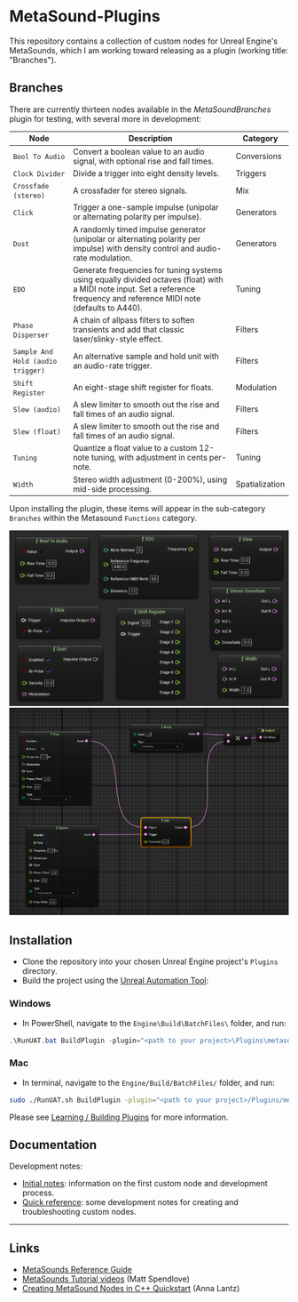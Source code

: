 # MetaSound-Plugins 
This repository contains a collection of custom nodes for Unreal Engine's MetaSounds, which I am working toward releasing as a plugin (working title: "Branches").

## Branches
There are currently thirteen nodes available in the *MetaSoundBranches* plugin for testing, with several more in development:

| Node                                | Description                                                                                                         | Category              |
|-------------------------------------|---------------------------------------------------------------------------------------------------------------------|-----------------------|
| `Bool To Audio`                     | Convert a boolean value to an audio signal, with optional rise and fall times.                                      | Conversions     |
| `Clock Divider`                     | Divide a trigger into eight density levels.                                                                         | Triggers      |
| `Crossfade (stereo)`                | A crossfader for stereo signals.                                                                                    | Mix        |
| `Click`                             | Trigger a one-sample impulse (unipolar or alternating polarity per impulse).                                                  | Generators      |
| `Dust`                              | A randomly timed impulse generator (unipolar or alternating polarity per impulse) with density control and audio-rate modulation. | Generators           |
| `EDO`                               | Generate frequencies for tuning systems using equally divided octaves (float) with a MIDI note input. Set a reference frequency and reference MIDI note (defaults to A440). | Tuning  |
| `Phase Disperser`                   | A chain of allpass filters to soften transients and add that classic laser/slinky-style effect.                      | Filters               |
| `Sample And Hold (audio trigger)`   | An alternative sample and hold unit with an audio-rate trigger.                                                     | Filters |
| `Shift Register`                    | An eight-stage shift register for floats.                                                                           | Modulation  |
| `Slew (audio)`                              | A slew limiter to smooth out the rise and fall times of an audio signal.                                             | Filters     |
| `Slew (float)`                              | A slew limiter to smooth out the rise and fall times of an audio signal.                                             | Filters     |
| `Tuning`                            | Quantize a float value to a custom 12-note tuning, with adjustment in cents per-note.                                         | Tuning   |
| `Width`                             | Stereo width adjustment (0-200%), using mid-side processing.                                                        | Spatialization        |

Upon installing the plugin, these items will appear in the sub-category `Branches` within the Metasound `Functions` category.

![Screenshot of a selection of custom nodes in Metasound, as listed in the table above](./docs/nodes.png)
![Signal flow in a MetaSound Source showing a sample and hold node connected to two audio sources, controlling the volume of a white noise generator.](./docs/SaH_demo.png)

## Installation
- Clone the repository into your chosen Unreal Engine project's `Plugins` directory.
- Build the project using the [Unreal Automation Tool](https://dev.epicgames.com/documentation/en-us/unreal-engine/unreal-automation-tool-for-unreal-engine):

### Windows
- In PowerShell, navigate to the `Engine\Build\BatchFiles\` folder, and run: 
```PowerShell
.\RunUAT.bat BuildPlugin -plugin="<path to your project>\Plugins\metasound-plugins\MetasoundBranches.uplugin" -package="<path to your project>\Plugins\metasound-plugins\MetasoundBranches.uplugin"
```
### Mac
- In terminal, navigate to the `Engine/Build/BatchFiles/` folder, and run: 
```Bash
sudo ./RunUAT.sh BuildPlugin -plugin="<path to your project>/Plugins/metasound-plugins/MetasoundBranches.uplugin" -package="<path to your project>/Plugins/metasound-plugins/MetasoundBranches.uplugin"
```

Please see [Learning / Building Plugins](https://dev.epicgames.com/community/learning/tutorials/qz93/unreal-engine-building-plugins) for more information.

## Documentation
Development notes:
- [Initial notes](./docs/README.md): information on the first custom node and development process.
- [Quick reference](./docs/quick_reference.md): some development notes for creating and troubleshooting custom nodes. 

---

## Links
- [MetaSounds Reference Guide](https://dev.epicgames.com/documentation/en-us/unreal-engine/metasounds-reference-guide-in-unreal-engine)
- [MetaSounds Tutorial videos](https://dev.epicgames.com/community/learning/recommended-community-tutorial/Kw7l/unreal-engine-metasounds) (Matt Spendlove)
- [Creating MetaSound Nodes in C++ Quickstart](https://dev.epicgames.com/community/learning/tutorials/ry7p/unreal-engine-creating-metasound-nodes-in-c-quickstart) (Anna Lantz)